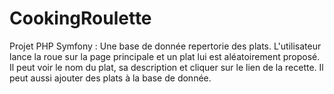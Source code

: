 # CookingRoulette

Projet PHP Symfony :
Une base de donnée repertorie des plats.
L'utilisateur lance la roue sur la page principale et un plat lui est aléatoirement proposé.
Il peut voir le nom du plat, sa description et cliquer sur le lien de la recette.
Il peut aussi ajouter des plats à la base de donnée.
